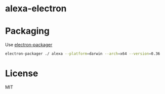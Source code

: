 # alexa-electron

# Packaging

Use [electron-packager](https://github.com/maxogden/electron-packager)

```bash
electron-packager ./ alexa --platform=darwin --arch=x64 --version=0.36.1
```

# License

MIT
